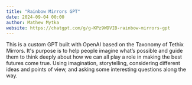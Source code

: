```yaml
---
title: "Rainbow Mirrors GPT"
date: 2024-09-04 00:00
author: Mathew Mytka
website: https://chatgpt.com/g/g-KPz9WDVIB-rainbow-mirrors-gpt
---
```


This is a custom GPT built with OpenAI based on the Taxonomy of Tethix Mirrors. It's purpose is to help people imagine what’s possible and guide them to think deeply about how we can all play a role in making the best futures come true. Using imagination, storytelling, considering different ideas and points of view, and asking some interesting questions along the way.